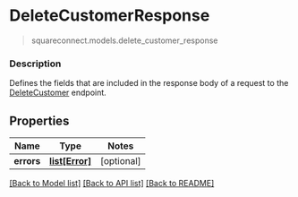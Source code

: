 # DeleteCustomerResponse
> squareconnect.models.delete_customer_response

### Description

Defines the fields that are included in the response body of a request to the [DeleteCustomer](#endpoint-deletecustomer) endpoint.

## Properties
Name | Type | Notes
------------ | ------------- | -------------
**errors** | [**list[Error]**](Error.md) | [optional] 

[[Back to Model list]](../README.md#documentation-for-models) [[Back to API list]](../README.md#documentation-for-api-endpoints) [[Back to README]](../README.md)


